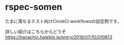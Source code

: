 rspec-somen
===========

たまに落ちるテスト向けCircleCI workflowsの設定例です。

詳しい紹介はこちらからどうぞ
https://hanachin.hateblo.jp/entry/2019/07/10/010613
